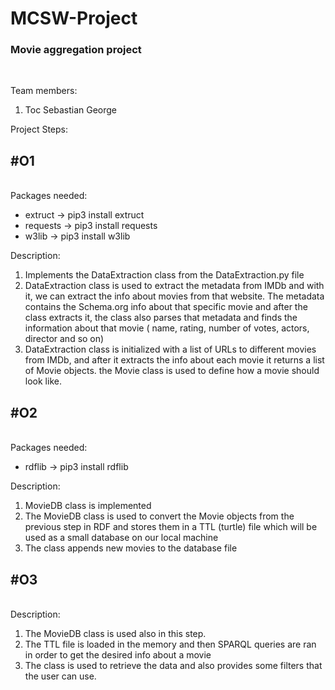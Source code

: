 # MCSW-Project


<h3> Movie aggregation project</h2><br>

Team members: <br>
<ol>
  <li>Toc Sebastian George</li>
</ol> 

Project Steps:<br>

<h2>#O1</h2><br>
Packages needed:<br>
 <ul>
  <li>extruct -> pip3 install extruct</li>
  <li>requests -> pip3 install requests</li>
  <li>w3lib -> pip3 install w3lib</li>
</ul> 

Description: <br>
<ol>
  <li>Implements the DataExtraction class from the DataExtraction.py file</li>
  <li>DataExtraction class is used to extract the metadata from IMDb and with it, we can extract the info about movies from that website. The metadata contains the Schema.org info about that specific movie and after the class extracts it, the class also parses that metadata and finds the information about that movie ( name, rating, number of votes, actors, director and so on)</li>
  <li>DataExtraction class is initialized with a list of URLs to different movies from IMDb, and after it extracts the info about each movie it returns a list of Movie objects. the Movie class is used to define how a movie should look like.</li>

</ol> 


<h2>#O2</h2><br>
Packages needed:<br>
 <ul>
  <li>rdflib -> pip3 install rdflib</li>
</ul> 

Description: <br>
<ol>
  <li>MovieDB class is implemented</li>
  <li>The MovieDB class is used to convert the Movie objects from the previous step in RDF and stores them in a TTL
  (turtle) file which will be used as a small database on our local machine</li>
  <li>The class appends new movies to the database file </li>
</ol> 

<h2>#O3</h2><br>
Description: <br>
<ol>
  <li>The MovieDB class is used also in this step.</li>
  <li>The TTL file is loaded in the memory and then SPARQL queries are ran in order to get the desired info about a movie</li>
  <li>The class is used to retrieve the data and also provides some filters that the user can use. </li>
</ol> 
</ol> 


      
